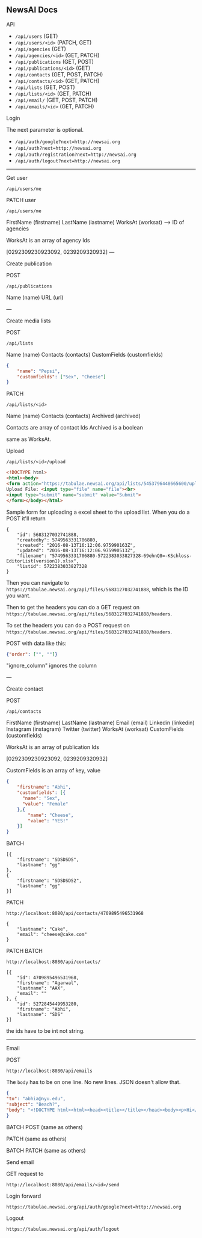 ## NewsAI Docs

API

- `/api/users` (GET)
- `/api/users/<id>` (PATCH, GET)
- `/api/agencies` (GET)
- `/api/agencies/<id>` (GET, PATCH)
- `/api/publications` (GET, POST)
- `/api/publications/<id>` (GET)
- `/api/contacts` (GET, POST, PATCH)
- `/api/contacts/<id>` (GET, PATCH)
- `/api/lists` (GET, POST)
- `/api/lists/<id>` (GET, PATCH)
- `/api/email/` (GET, POST, PATCH)
- `/api/emails/<id>` (GET, PATCH)

Login

The next parameter is optional.

- `/api/auth/google?next=http://newsai.org`
- `/api/auth?next=http://newsai.org`
- `/api/auth/registration?next=http://newsai.org`
- `/api/auth/logout?next=http://newsai.org`

----

Get user

`/api/users/me`

PATCH user

`/api/users/me`

FirstName (firstname)
LastName (lastname)
WorksAt (worksat) —> ID of agencies

WorksAt is an array of agency Ids


[0292309230923092, 0239209320932]
—

Create publication

POST

`/api/publications`

Name (name)
URL (url)

—

Create media lists

POST

`/api/lists`

Name (name)
Contacts (contacts)
CustomFields (customfields)

```json
{
    "name": "Pepsi",
    "customfields": ["Sex", "Cheese"]
}
```

PATCH

`/api/lists/<id>`

Name (name)
Contacts (contacts)
Archived (archived)

Contacts are array of contact Ids
Archived is a boolean

same as WorksAt.

Upload

`/api/lists/<id>/upload`

```html
<!DOCTYPE html>
<html><body>
<form action="https://tabulae.newsai.org/api/lists/5453796448665600/upload" method="POST" enctype="multipart/form-data">
Upload File: <input type="file" name="file"><br>
<input type="submit" name="submit" value="Submit">
</form></body></html>
```

Sample form for uploading a excel sheet to the upload list. When you do a POST it'll return

```
{
    "id": 5683127032741888,
    "createdby": 5749563331706880,
    "created": "2016-08-13T16:12:06.975990163Z",
    "updated": "2016-08-13T16:12:06.975990513Z",
    "filename": "5749563331706880-5722383033827328-69ehnQ8=-KSchloss-EditorList(version1).xlsx",
    "listid": 5722383033827328
}
```

Then you can navigate to `https://tabulae.newsai.org/api/files/5683127032741888`, which is the ID you want.

Then to get the headers you can do a GET request on `https://tabulae.newsai.org/api/files/5683127032741888/headers`.

To set the headers you can do a POST request on `https://tabulae.newsai.org/api/files/5683127032741888/headers`.

POST with data like this:

```json
{"order": ["", ""]}
```

"ignore_column" ignores the column

—

Create contact

POST

`/api/contacts`

FirstName (firstname)
LastName (lastname)
Email (email)
Linkedin (linkedin)
Instagram (instagram)
Twitter (twitter)
WorksAt (worksat)
CustomFields (customfields)

WorksAt is an array of publication Ids

[0292309230923092, 0239209320932]

CustomFields is an array of key, value

```json
{
    "firstname": "Abhi",
    "customfields": [{
      "name": "Sex",
      "value": "Female"
    },{
        "name": "Cheese",
        "value": "YES!"
    }]
}
```

BATCH

```
[{
    "firstname": "SDSDSDS",
    "lastname": "gg"
},
{
    "firstname": "SDSDSDS2",
    "lastname": "gg"
}]
```

PATCH

`http://localhost:8080/api/contacts/4709895496531968`

```
{
    "lastname": "Cake",
    "email": "cheese@cake.com"
}
```

PATCH BATCH

`http://localhost:8080/api/contacts/`

```
[{
    "id": 4709895496531968,
    "firstname": "Agarwal",
    "lastname": "AAX",
    "email": ""
}, {
    "id": 5272845449953280,
    "firstname": "Abhi",
    "lastname": "SDS"
}]
```

the ids have to be int not string.

---

Email

POST

`http://localhost:8080/api/emails`

The `body` has to be on one line. No new lines. JSON doesn't allow that.

```json
{
"to": "abhia@nyu.edu",
"subject": "Beach?",
"body": "<!DOCTYPE html><html><head><title></title></head><body><p>Hi</p></body></html>"
}
```

BATCH POST (same as others)

PATCH (same as others)

BATCH PATCH (same as others)

Send email

GET request to

`http://localhost:8080/api/emails/<id>/send`

Login forward

`https://tabulae.newsai.org/api/auth/google?next=http://newsai.org`

Logout

`https://tabulae.newsai.org/api/auth/logout`
